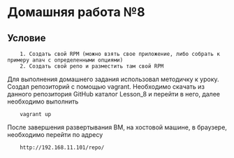 # Домашняя работа №8
## Условие

        1. Создать свой RPM (можно взять свое приложение, либо собрать к примеру апач с определенными опциями)
        2. Создать свой репо и разместить там свой RPM

Для выполнения домашнего задания использовал методичку к уроку. Создал репозиторий c помощью vagrant.
Необходимо скачать из данного репозитория GitHub каталог Lesson_8 и перейти в него, далее необходимо выполнить

        vagrant up

После завершения развертывания ВМ, на хостовой машине, в браузере, необходимо перейти по адресу

        http://192.168.11.101/repo/
